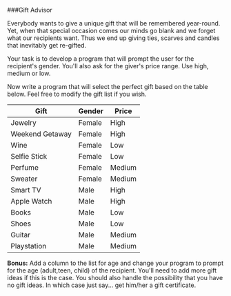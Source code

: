 <!--djw:done-->
<!--ajh: this should be a bonus activity, I think it might be too much for the average person at this point -->
###Gift Advisor

Everybody wants to give a unique gift that will be remembered year-round. Yet, when that special occasion comes our minds go blank and we forget what our recipients want. Thus we end up giving ties, scarves and candles that inevitably get re-gifted.

Your task is to develop a program that will prompt the user for the recipient's gender. You'll also ask for the giver's price range. Use high, medium or low.

Now write a program that will select the perfect gift based on the table below. Feel free to modify the gift list if you wish.

|**Gift**|**Gender**|**Price**|
|-|-|-|
|Jewelry|Female|High|
|Weekend Getaway|Female|High|
|Wine|Female|Low|
|Selfie Stick|Female|Low|
|Perfume|Female|Medium|
|Sweater|Female|Medium|
|Smart TV|Male|High|
|Apple Watch|Male|High|
|Books|Male|Low|
|Shoes|Male|Low|
|Guitar|Male|Medium|
|Playstation|Male|Medium|


**Bonus:**
Add a column to the list for age and change your program to prompt for the age (adult,teen, child) of the recipient. You'll need to add more gift ideas if this is the case. You should also handle the possibility that you have no gift ideas. In which case just say... get him/her a gift certificate.



